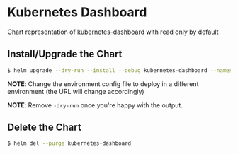 # Kubernetes Dashboard

Chart representation of [kubernetes-dashboard](https://raw.githubusercontent.com/kubernetes/dashboard/master/src/deploy/recommended/kubernetes-dashboard.yaml) with read only by default

## Install/Upgrade the Chart

```bash
$ helm upgrade --dry-run --install --debug kubernetes-dashboard --namespace=kube-system charts/kubernetes-dashboard -f analytics-platform-config/chart-env-config/{ENV}/kubernetes-dashboard.yml
```


**NOTE**: Change the environment config file to deploy in a different environment
          (the URL will change accordingly)

**NOTE**: Remove `-dry-run` once you're happy with the output.


## Delete the Chart

```bash
$ helm del --purge kubernetes-dashboard
```
